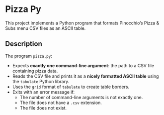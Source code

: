 # Pizza Py

This project implements a Python program that formats Pinocchio’s Pizza & Subs menu CSV files as an ASCII table.

## Description

The program `pizza.py`:

- Expects **exactly one command-line argument**: the path to a CSV file containing pizza data.
- Reads the CSV file and prints it as a **nicely formatted ASCII table** using the `tabulate` Python library.
- Uses the `grid` format of `tabulate` to create table borders.
- Exits with an error message if:
  - The number of command-line arguments is not exactly one.
  - The file does not have a `.csv` extension.
  - The file does not exist.

